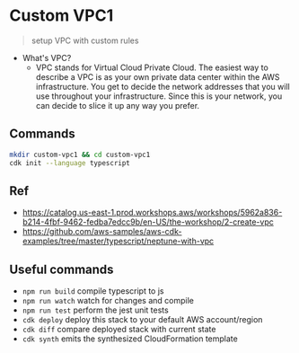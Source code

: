 # Custom VPC1

> setup VPC with custom rules
- What's VPC?
    - VPC stands for Virtual Cloud Private Cloud. The easiest way to describe a VPC is as your own private data center within the AWS infrastructure. You get to decide the network addresses that you will use throughout your infrastructure. Since this is your network, you can decide to slice it up any way you prefer.

## Commands

```bash
mkdir custom-vpc1 && cd custom-vpc1
cdk init --language typescript
```

## Ref

- https://catalog.us-east-1.prod.workshops.aws/workshops/5962a836-b214-4fbf-9462-fedba7edcc9b/en-US/the-workshop/2-create-vpc
- https://github.com/aws-samples/aws-cdk-examples/tree/master/typescript/neptune-with-vpc

## Useful commands

* `npm run build`   compile typescript to js
* `npm run watch`   watch for changes and compile
* `npm run test`    perform the jest unit tests
* `cdk deploy`      deploy this stack to your default AWS account/region
* `cdk diff`        compare deployed stack with current state
* `cdk synth`       emits the synthesized CloudFormation template
